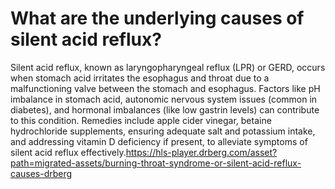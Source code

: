 # What are the underlying causes of silent acid reflux?

Silent acid reflux, known as laryngopharyngeal reflux (LPR) or GERD, occurs when stomach acid irritates the esophagus and throat due to a malfunctioning valve between the stomach and esophagus. Factors like pH imbalance in stomach acid, autonomic nervous system issues (common in diabetes), and hormonal imbalances (like low gastrin levels) can contribute to this condition. Remedies include apple cider vinegar, betaine hydrochloride supplements, ensuring adequate salt and potassium intake, and addressing vitamin D deficiency if present, to alleviate symptoms of silent acid reflux effectively.https://hls-player.drberg.com/asset?path=migrated-assets/burning-throat-syndrome-or-silent-acid-reflux-causes-drberg